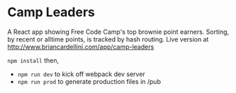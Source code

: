 # Camp Leaders
A React app showing Free Code Camp's top brownie point earners.  Sorting, by recent or alltime points, is tracked by hash routing.  Live version at http://www.briancardellini.com/app/camp-leaders

`npm install` then,
- `npm run dev` to kick off webpack dev server
- `npm run prod` to generate production files in /pub 

